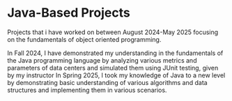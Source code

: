 # Java-Based Projects
Projects that i have worked on between August 2024-May 2025 focusing on the fundamentals of object oriented programming.

In Fall 2024, I have demonstrated my understanding in the fundamentals of the Java programming language by analyzing various metrics and parameters of data centers and simulated them using JUnit testing, given by my instructor
In Spring 2025, I took my knowledge of Java to a new level by demonstrating basic understanding of various algorithms and data structures and implementing them in various scenarios.
